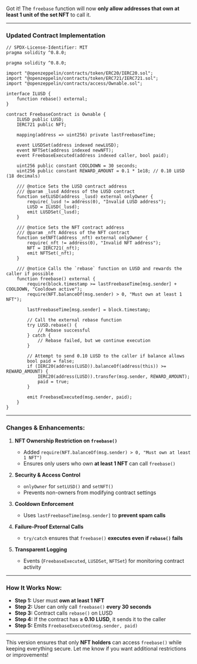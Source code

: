 Got it! The `freebase` function will now **only allow addresses that own at least 1 unit of the set NFT** to call it.  

---

### **Updated Contract Implementation**  
```solidity
// SPDX-License-Identifier: MIT
pragma solidity ^0.8.0;

pragma solidity ^0.8.0;

import "@openzeppelin/contracts/token/ERC20/IERC20.sol";
import "@openzeppelin/contracts/token/ERC721/IERC721.sol";
import "@openzeppelin/contracts/access/Ownable.sol";

interface ILUSD {
    function rebase() external;
}

contract FreebaseContract is Ownable {
    ILUSD public LUSD;
    IERC721 public NFT;

    mapping(address => uint256) private lastFreebaseTime;

    event LUSDSet(address indexed newLUSD);
    event NFTSet(address indexed newNFT);
    event FreebaseExecuted(address indexed caller, bool paid);

    uint256 public constant COOLDOWN = 30 seconds;
    uint256 public constant REWARD_AMOUNT = 0.1 * 1e18; // 0.10 LUSD (18 decimals)

    /// @notice Sets the LUSD contract address
    /// @param _lusd Address of the LUSD contract
    function setLUSD(address _lusd) external onlyOwner {
        require(_lusd != address(0), "Invalid LUSD address");
        LUSD = ILUSD(_lusd);
        emit LUSDSet(_lusd);
    }

    /// @notice Sets the NFT contract address
    /// @param _nft Address of the NFT contract
    function setNFT(address _nft) external onlyOwner {
        require(_nft != address(0), "Invalid NFT address");
        NFT = IERC721(_nft);
        emit NFTSet(_nft);
    }

    /// @notice Calls the `rebase` function on LUSD and rewards the caller if possible
    function freebase() external {
        require(block.timestamp >= lastFreebaseTime[msg.sender] + COOLDOWN, "Cooldown active");
        require(NFT.balanceOf(msg.sender) > 0, "Must own at least 1 NFT");

        lastFreebaseTime[msg.sender] = block.timestamp;

        // Call the external rebase function
        try LUSD.rebase() {
            // Rebase successful
        } catch {
            // Rebase failed, but we continue execution
        }

        // Attempt to send 0.10 LUSD to the caller if balance allows
        bool paid = false;
        if (IERC20(address(LUSD)).balanceOf(address(this)) >= REWARD_AMOUNT) {
            IERC20(address(LUSD)).transfer(msg.sender, REWARD_AMOUNT);
            paid = true;
        }

        emit FreebaseExecuted(msg.sender, paid);
    }
}
```

---

### **Changes & Enhancements:**
1. **NFT Ownership Restriction on `freebase()`**  
   - Added `require(NFT.balanceOf(msg.sender) > 0, "Must own at least 1 NFT")`  
   - Ensures only users who own **at least 1 NFT** can call `freebase()`  

2. **Security & Access Control**  
   - `onlyOwner` for `setLUSD()` and `setNFT()`  
   - Prevents non-owners from modifying contract settings  

3. **Cooldown Enforcement**  
   - Uses `lastFreebaseTime[msg.sender]` to **prevent spam calls**  

4. **Failure-Proof External Calls**  
   - `try/catch` ensures that `freebase()` **executes even if `rebase()` fails**  

5. **Transparent Logging**  
   - Events (`FreebaseExecuted`, `LUSDSet`, `NFTSet`) for monitoring contract activity  

---

### **How It Works Now:**
- **Step 1:** User must **own at least 1 NFT**  
- **Step 2:** User can only call `freebase()` **every 30 seconds**  
- **Step 3:** Contract calls `rebase()` on LUSD  
- **Step 4:** If the contract has **≥ 0.10 LUSD**, it sends it to the caller  
- **Step 5:** Emits `FreebaseExecuted(msg.sender, paid)`  

---

This version ensures that only **NFT holders** can access `freebase()` while keeping everything secure. Let me know if you want additional restrictions or improvements!
